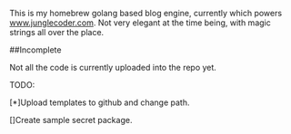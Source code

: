 This is my homebrew golang based blog engine, currently which powers www.junglecoder.com. Not very elegant at the time being, with magic strings all over the place. 


##Incomplete 

Not all the code is currently uploaded into the repo yet. 

TODO:

[*]Upload templates to github and change path.

[]Create sample secret package. 

